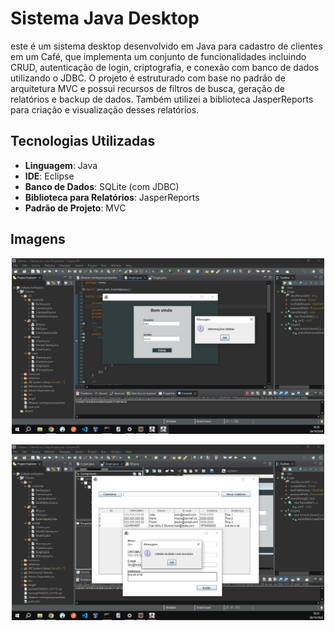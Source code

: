 # Sistema Java Desktop

este é um sistema desktop desenvolvido em Java para cadastro de clientes em um Café, que implementa um conjunto de funcionalidades incluindo CRUD, autenticação de login, criptografia, e conexão com banco de dados utilizando o JDBC. O projeto é estruturado com base no padrão de arquitetura MVC e possui recursos de filtros de busca, geração de relatórios e backup de dados. Também utilizei a biblioteca JasperReports para criação e visualização desses relatórios.

## Tecnologias Utilizadas

- **Linguagem**: Java
- **IDE**: Eclipse
- **Banco de Dados**: SQLite (com JDBC)
- **Biblioteca para Relatórios**: JasperReports
- **Padrão de Projeto**: MVC 

## Imagens

<p align="center">
  <img src="/images/login.jpeg" alt="Brincando com o java construindo a tela de login" width="500"/>
</p>

<p align="center">
  <img src="/images/cadastro.jpeg" alt="Brincando com o java construindo o cadastro" width="500"/>
</p>



